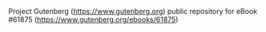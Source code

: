 Project Gutenberg (https://www.gutenberg.org) public repository for eBook #61875 (https://www.gutenberg.org/ebooks/61875)
